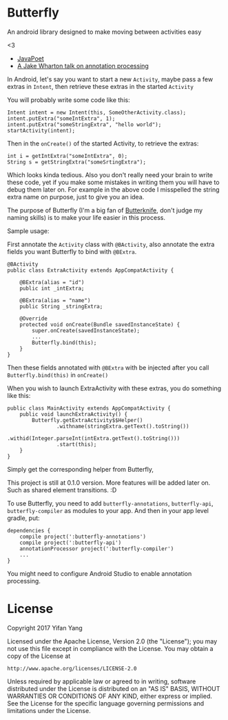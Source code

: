 # Butterfly
An android library designed to make moving between activities easy

<3

- [JavaPoet](https://github.com/square/javapoet)
- [A Jake Wharton talk on annotation processing](https://www.youtube.com/watch?v=dOcs-NKK-RA&t=2167s)


In Android, let's say you want to start a new `Activity`, maybe pass a few extras in `Intent`, then retrieve these extras in the started `Activity`

You will probably write some code like this:

```
Intent intent = new Intent(this, SomeOtherActivity.class);
intent.putExtra("someIntExtra", 1);
intent.putExtra("someStringExtra", "hello world");
startActivity(intent);
```

Then in the `onCreate()` of the started Activity, to retrieve the extras:

```
int i = getIntExtra("someIntExtra", 0);
String s = getStringExtra("someSrtingExtra");
```

Which looks kinda tedious. Also you don't really need your brain to write these code, yet if you make some mistakes in writing them you will have to debug them later on. For example in the above code I misspelled the string extra name on purpose, just to give you an idea.

The purpose of Butterfly (I'm a big fan of [Butterknife](https://github.com/JakeWharton/butterknife), don't judge my naming skills) is to make your life easier in this process.

Sample usage:

First annotate the `Activity` class with `@BActivity`, also annotate the 
extra fields you want Butterfly to bind with `@BExtra`. 

```
@BActivity
public class ExtraActivity extends AppCompatActivity {

	@BExtra(alias = "id")
    public int _intExtra;
    
	@BExtra(alias = "name")
    public String _stringExtra;

    @Override
    protected void onCreate(Bundle savedInstanceState) {
        super.onCreate(savedInstanceState);
		...
        Butterfly.bind(this);
    }
}
```

Then these fields annotated with `@BExtra` with be injected after you call `Butterfly.bind(this)` in `onCreate()`

When you wish to launch ExtraActivity with these extras, you do something like this:

```
public class MainActivity extends AppCompatActivity {
    public void launchExtraActivity() {
        Butterfly.getExtraActivity$$Helper()
                .withname(stringExtra.getText().toString())
                .withid(Integer.parseInt(intExtra.getText().toString()))
                .start(this);
    }
}
```

Simply get the corresponding helper from Butterfly, 

This project is still at 0.1.0 version. More features will be added later on. Such as shared element transitions. :D

To use Butterfly, you need to add
`butterfly-annotations`, `butterfly-api`, `butterfly-compiler` as modules to your app. And then in your app level gradle, put:

```
dependencies {
	compile project(':butterfly-annotations')
	compile project(':butterfly-api')
	annotationProcessor project(':butterfly-compiler')
	...
}
```

You might need to configure Android Studio to enable annotation processing.

# License 

Copyright 2017 Yifan Yang

Licensed under the Apache License, Version 2.0 (the "License");
you may not use this file except in compliance with the License.
You may obtain a copy of the License at

    http://www.apache.org/licenses/LICENSE-2.0

Unless required by applicable law or agreed to in writing, software
distributed under the License is distributed on an "AS IS" BASIS,
WITHOUT WARRANTIES OR CONDITIONS OF ANY KIND, either express or implied.
See the License for the specific language governing permissions and
limitations under the License.


